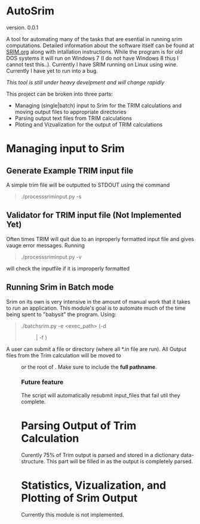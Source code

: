 AutoSrim 
=========
version. 0.0.1

A tool for automating many of the tasks that are esential in running srim computations.
Detailed information about the software itself can be found at [SRIM.org](http://www.srim.org) along
with intallation instructions. While the program is for old DOS systems it will run on Windows 7
(I do not have Windows 8 thus I cannot test this..). Currently I have SRIM running on Linux
using wine. Currently I have yet to run into a bug.

*This tool is still under heavy develpment and will change rapidly*

This project can be broken into three parts:
- Managing (single|batch) input to Srim for the TRIM calculations and moving output files
  to appropriate directories
- Parsing output text files from TRIM calculations
- Ploting and Vizualization for the output of TRIM calculations

# Managing input to Srim

## Generate Example TRIM input file
A simple trim file will be outputted to STDOUT using the command
> ./processsriminput.py -s

## Validator for TRIM input file (Not Implemented Yet)
Often times TRIM will quit due to an inproperly formatted input file and gives
vauge error messages. Running
> ./processsriminput.py -v <file>

will check the inputfile if it is improperly formatted
   
## Running Srim in Batch mode
Srim on its own is very intensive in the amount of manual work that it
takes to run an application. This module's goal is to automate much of the time
being spent to "babysit" the program. Using:

> ./batchsrim.py -e <exec_path> (-d <dir> | -f <file>)

A user can submit a file or directory (where all *.in file are run). All
Output files from the Trim calculation will be moved to <dir> or the root of <file>. Make sure
to include the __full pathname__.
   
### Future feature
The script will automatically resubmit input_files
that fail util they complete.

# Parsing Output of Trim Calculation
Curently 75% of Trim output is parsed and stored in a dictionary data-structure.
This part will be filled in as the output is completely parsed.

# Statistics, Vizualization, and Plotting of Srim Output
Currently this module is not implemented. 